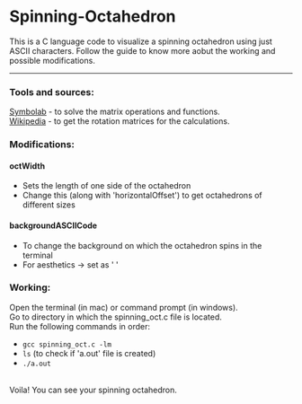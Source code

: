 # Spinning-Octahedron
This is a C language code to visualize a spinning octahedron using just ASCII characters. Follow the guide to know more aobut the working and possible modifications. 

---

### Tools and sources: 
[Symbolab](https://symbolab.com/) - to solve the matrix operations and functions.<br/>
[Wikipedia](https://en.wikipedia.org/wiki/Rotation_matrix) - to get the rotation matrices for the calculations. 

### Modifications: 
#### octWidth
  - Sets the length of one side of the octahedron 
  - Change this (along with 'horizontalOffset') to get octahedrons of different sizes 

#### backgroundASCIICode 
  - To change the background on which the octahedron spins in the terminal 
  - For aesthetics -> set as ' ' 

### Working: 
Open the terminal (in mac) or command prompt (in windows). <br/>
Go to directory in which the spinning_oct.c file is located. <br/>
Run the following commands in order: 
  - `gcc spinning_oct.c -lm`
  - `ls` (to check if 'a.out' file is created)
  - `./a.out` 
<br/>
Voila! You can see your spinning octahedron.
